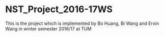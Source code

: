 # NST_Project_2016-17WS
This is the project which is implemented by Bo Huang, Bi Wang and Erxin Wang in winter semester 2016/17 at TUM
